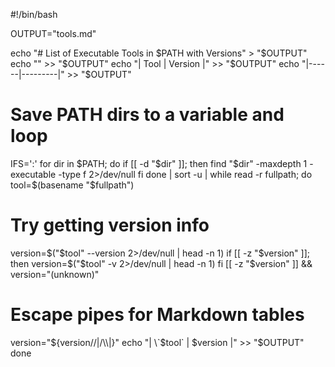 #!/bin/bash

OUTPUT="tools.md"

echo "# List of Executable Tools in \$PATH with Versions" > "$OUTPUT"
echo "" >> "$OUTPUT"
echo "| Tool | Version |" >> "$OUTPUT"
echo "|------|---------|" >> "$OUTPUT"

# Save PATH dirs to a variable and loop
IFS=':'
for dir in $PATH; do
  if [[ -d "$dir" ]]; then
    find "$dir" -maxdepth 1 -executable -type f 2>/dev/null
  fi
done | sort -u | while read -r fullpath; do
  tool=$(basename "$fullpath")
  # Try getting version info
  version=$("$tool" --version 2>/dev/null | head -n 1)
  if [[ -z "$version" ]]; then
    version=$("$tool" -v 2>/dev/null | head -n 1)
  fi
  [[ -z "$version" ]] && version="(unknown)"
  # Escape pipes for Markdown tables
  version="${version//|/\\|}"
  echo "| \`$tool\` | $version |" >> "$OUTPUT"
done